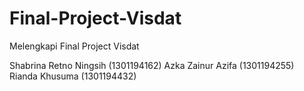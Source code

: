 # Final-Project-Visdat
Melengkapi Final Project Visdat

Shabrina Retno Ningsih (1301194162)
Azka Zainur Azifa (1301194255)
Rianda Khusuma (1301194432)
